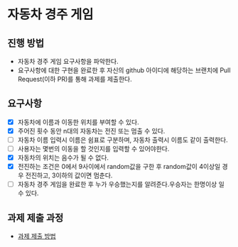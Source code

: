 # 자동차 경주 게임
## 진행 방법
* 자동차 경주 게임 요구사항을 파악한다.
* 요구사항에 대한 구현을 완료한 후 자신의 github 아이디에 해당하는 브랜치에 Pull Request(이하 PR)를 통해 과제를 제출한다.

## 요구사항
-[X] 자동차에 이름과 이동한 위치를 부여할 수 있다.
-[X] 주어진 횟수 동안 n대의 자동차는 전진 또는 멈출 수 있다.
-[ ] 자동차 이름 입력시 이름은 쉼표로 구분하며, 자동차 출력시 이름도 같이 출력한다.
-[ ] 사용자는 몇번의 이동을 할 것인지를 입력할 수 있어야한다.
-[X] 자동차의 위치는 음수가 될 수 없다.
-[X] 전진하는 조건은 0에서 9사이에서 random값을 구한 후 random값이 4이상일 경우 전진하고, 
     3이하의 값이면 멈춘다. 
-[ ] 자동차 경주 게임을 완료한 후 누가 우승했는지를 알려준다.우승자는 한명이상 일 수 있다.

## 과제 제출 과정
* [과제 제출 방법](https://github.com/next-step/nextstep-docs/tree/master/precourse)
